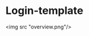 # Login-template
<!--------------------Overview image ------------------>
<img src "overview.png"/>
